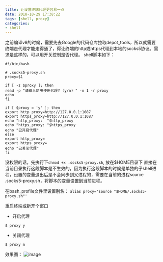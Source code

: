 ```yaml
---
title: 让设置终端代理更容易一点
date: 2018-10-29 17:38:22
tags: [shell, proxy]
categories: 
- shell
---
```


之前编译v8的时候，需要先去Google的代码仓库拉取depot_tools，所以就需要终端走代理才能走得通了，得让终端的http或https代理到本地的socks5协议。需求是这样的，可以用开关控制是否代理。
shell脚本如下：
``` shell
#!/bin/bash

# .socks5-proxy.sh
proxy=$1

if [ -z $proxy ]; then
read -p "请输入使用使用代理? (y/n) " -n 1 -r proxy
echo
fi

if [ $proxy = 'y' ]; then
export http_proxy=http://127.0.0.1:1087
export https_proxy=http://127.0.0.1:1087
echo "http_proxy:  "$http_proxy
echo "https_proxy: "$https_proxy
echo "已开启代理"
else
export http_proxy=
export https_proxy=
echo "已关闭代理"
fi
```
没权限的话，先执行下`chmod +x .socks5-proxy.sh`, 放在$HOME目录下
直接在当前目录执行这段脚本是不生效的，因为执行这段脚本的时候是单独的子shell进程，设置的变量退出后是不会同步到父进程的，需要在当前的进程source .socks5-proxy.sh，将脚本的变量设置到当前进程。

在bash_profile文件里设置别名：
`alias proxy='source "$HOME/.socks5-proxy.sh"'`

重启终端或新开个窗口
- 开启代理
``` shell
$ proxy y
```
- 关闭代理
``` shell
$ proxy n
```
效果图：
![image](https://user-images.githubusercontent.com/20432815/47642545-e13fb100-dba3-11e8-981f-7fb832319d9e.png)
